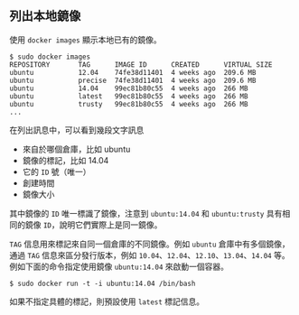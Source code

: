 ## 列出本地鏡像
使用 `docker images` 顯示本地已有的鏡像。
```
$ sudo docker images
REPOSITORY       TAG      IMAGE ID      CREATED      VIRTUAL SIZE
ubuntu           12.04    74fe38d11401  4 weeks ago  209.6 MB
ubuntu           precise  74fe38d11401  4 weeks ago  209.6 MB
ubuntu           14.04    99ec81b80c55  4 weeks ago  266 MB
ubuntu           latest   99ec81b80c55  4 weeks ago  266 MB
ubuntu           trusty   99ec81b80c55  4 weeks ago  266 MB
...
```

在列出訊息中，可以看到幾段文字訊息

* 來自於哪個倉庫，比如 ubuntu
* 鏡像的標記，比如 14.04
* 它的 `ID` 號（唯一）
* 創建時間
* 鏡像大小

其中鏡像的 `ID` 唯一標識了鏡像，注意到 `ubuntu:14.04` 和 `ubuntu:trusty` 具有相同的鏡像 `ID`，說明它們實際上是同一鏡像。

`TAG` 信息用來標記來自同一個倉庫的不同鏡像。例如 `ubuntu` 倉庫中有多個鏡像，通過 `TAG` 信息來區分發行版本，例如 `10.04`、`12.04`、`12.10`、`13.04`、`14.04` 等。例如下面的命令指定使用鏡像 `ubuntu:14.04` 來啟動一個容器。
```
$ sudo docker run -t -i ubuntu:14.04 /bin/bash
```

如果不指定具體的標記，則預設使用 `latest` 標記信息。
